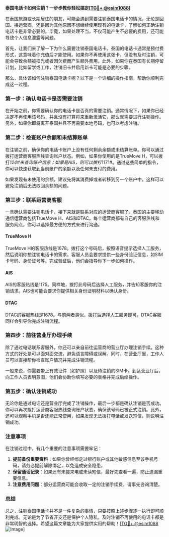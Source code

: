 **泰国电话卡如何注销？一步步教你轻松搞定[[TG💪+ @esim1088](https://t.me/s/esim1088)]**

在泰国旅游或长期居住的朋友，可能会遇到需要注销泰国电话卡的情况。无论是回国、换运营商，还是因为其他原因不想继续使用现有的电话卡，了解如何正确注销电话卡是非常必要的。毕竟，如果处理不当，不仅可能产生不必要的费用，还可能导致个人信息泄露等问题。

首先，让我们来了解一下为什么需要注销泰国电话卡。泰国的电话卡通常是预付费形式，这意味着你充值后才能使用。如果你不再使用这张卡，但没有及时注销，可能会导致余额被扣光或者因欠费而产生额外费用。此外，如果你在泰国有长期停留计划，比如留学或工作，注销旧卡并启用新卡可能是必要的步骤。

那么，具体该如何注销泰国电话卡呢？以下是一个详细的操作指南，帮助你顺利完成这一过程。

### 第一步：确认电话卡是否需要注销

在开始之前，你需要确认你的电话卡是否真的需要注销。通常情况下，如果你已经决定不再使用该号码，并且没有打算将来重新激活它，那么就需要进行注销操作。另外，如果你即将离开泰国并且不再需要本地号码，也可以考虑注销。

### 第二步：检查账户余额和未结算账单

在注销之前，确保你的电话卡账户上没有任何剩余余额或未结算账单。你可以通过拨打运营商客服热线查询账户状态。例如，如果你使用的是TrueMove H，可以拨打*124#来查询账户信息；如果是AIS，则可以拨打*1171#。通过这些简单的指令，你可以快速获取到当前账户的余额以及任何未支付的费用。

如果发现有未使用的余额，建议先将其消费掉或者转移到另一个账户中。这样可以避免注销后无法取回余额的问题。

### 第三步：联系运营商客服

一旦确认需要注销电话卡，接下来就是联系对应的运营商客服了。泰国的主要移动通信运营商包括TrueMove H、AIS和DTAC。每个运营商都有自己的客服热线和服务网点，你可以选择最方便的方式来进行沟通。

#### TrueMove H
TrueMove H的客服热线是1678。拨打这个号码后，按照语音提示选择人工服务，然后说明你想注销电话卡的需求。客服人员会要求提供一些身份验证信息，如SIM卡号码、身份证号等。完成验证后，他们会指导你下一步如何操作。

#### AIS
AIS的客服热线是1175。同样地，拨打此号码后选择人工服务，并告知客服你的注销请求。AIS也可能会要求你提供相关身份证明材料以确认身份。

#### DTAC
DTAC的客服热线是1678。与前两者类似，拨打后选择人工服务即可。DTAC客服同样会引导你完成注销流程。

### 第四步：前往营业厅办理手续

除了通过电话联系客服外，你还可以亲自前往运营商的营业厅办理注销手续。这种方式的好处是可以面对面交流，避免语言障碍或误解。同时，在营业厅里，工作人员可以直接帮你检查账户情况并完成注销流程。

一般来说，你需要带上有效证件（如护照）以及待注销的SIM卡。到达营业厅后，向工作人员表明意图，他们会协助你填写必要的表格并完成后续操作。

### 第五步：确认注销成功

无论你是通过电话还是营业厅完成了注销操作，最后一步都是确认注销是否成功。你可以再次拨打运营商客服热线查询账户状态，确保该号码已被正式注销。此外，还可以观察手机是否还能正常使用，如果发现无法拨打电话或发送短信，则说明注销成功。

### 注意事项

在注销过程中，有几个重要的注意事项需要牢记：

1. **提前备份重要资料**：如果你曾经绑定过银行账户或其他敏感信息至该手机号码，请务必提前解除绑定，以免造成安全隐患。
2. **保留通话记录**：如果还有未接来电或未读短信，最好先查看一遍，防止遗漏重要信息。
3. **注意费用问题**：部分运营商可能会收取一定的注销手续费，请事先咨询清楚。

### 总结

总之，注销泰国电话卡并不是一件复杂的事情，只要按照上述步骤逐一执行即可顺利完成。无论是为了节省开支还是保护个人隐私，及时注销不再使用的电话卡都是非常明智的选择。希望这篇文章能为大家提供实用的帮助！[[TG💪+ @esim1088](https://t.me/s/esim1088) ![Image](https://i.postimg.cc/4NQfJmqS/Snipaste-2025-05-13-00-14-12.png)]